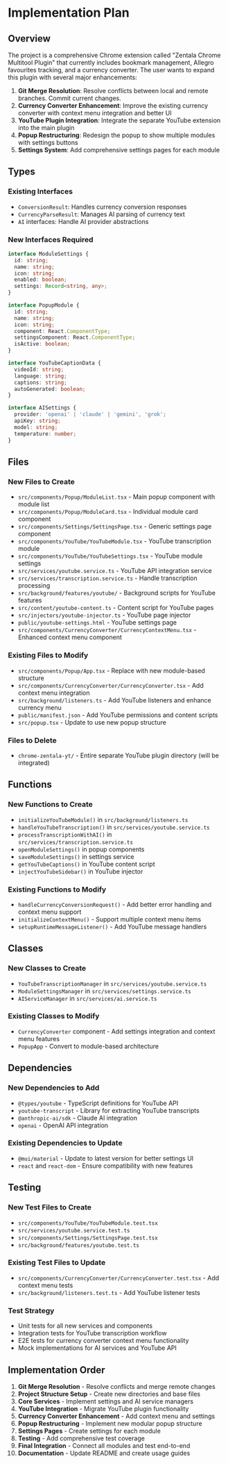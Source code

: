 # Implementation Plan

## Overview
The project is a comprehensive Chrome extension called "Zentala Chrome Multitool Plugin" that currently includes bookmark management, Allegro favourites tracking, and a currency converter. The user wants to expand this plugin with several major enhancements:

1. **Git Merge Resolution**: Resolve conflicts between local and remote branches. Commit current changes. 
2. **Currency Converter Enhancement**: Improve the existing currency converter with context menu integration and better UI
3. **YouTube Plugin Integration**: Integrate the separate YouTube extension into the main plugin
4. **Popup Restructuring**: Redesign the popup to show multiple modules with settings buttons
5. **Settings System**: Add comprehensive settings pages for each module

## Types

### Existing Interfaces
- `ConversionResult`: Handles currency conversion responses
- `CurrencyParseResult`: Manages AI parsing of currency text
- `AI` interfaces: Handle AI provider abstractions

### New Interfaces Required
```typescript
interface ModuleSettings {
  id: string;
  name: string;
  icon: string;
  enabled: boolean;
  settings: Record<string, any>;
}

interface PopupModule {
  id: string;
  name: string;
  icon: string;
  component: React.ComponentType;
  settingsComponent: React.ComponentType;
  isActive: boolean;
}

interface YouTubeCaptionData {
  videoId: string;
  language: string;
  captions: string;
  autoGenerated: boolean;
}

interface AISettings {
  provider: 'openai' | 'claude' | 'gemini', 'grok';
  apiKey: string;
  model: string;
  temperature: number;
}
```

## Files

### New Files to Create
- `src/components/Popup/ModuleList.tsx` - Main popup component with module list
- `src/components/Popup/ModuleCard.tsx` - Individual module card component
- `src/components/Settings/SettingsPage.tsx` - Generic settings page component
- `src/components/YouTube/YouTubeModule.tsx` - YouTube transcription module
- `src/components/YouTube/YouTubeSettings.tsx` - YouTube module settings
- `src/services/youtube.service.ts` - YouTube API integration service
- `src/services/transcription.service.ts` - Handle transcription processing
- `src/background/features/youtube/` - Background scripts for YouTube features
- `src/content/youtube-content.ts` - Content script for YouTube pages
- `src/injectors/youtube-injector.ts` - YouTube page injector
- `public/youtube-settings.html` - YouTube settings page
- `src/components/CurrencyConverter/CurrencyContextMenu.tsx` - Enhanced context menu component

### Existing Files to Modify
- `src/components/Popup/App.tsx` - Replace with new module-based structure
- `src/components/CurrencyConverter/CurrencyConverter.tsx` - Add context menu integration
- `src/background/listeners.ts` - Add YouTube listeners and enhance currency menu
- `public/manifest.json` - Add YouTube permissions and content scripts
- `src/popup.tsx` - Update to use new popup structure

### Files to Delete
- `chrome-zentala-yt/` - Entire separate YouTube plugin directory (will be integrated)

## Functions

### New Functions to Create
- `initializeYouTubeModule()` in `src/background/listeners.ts`
- `handleYouTubeTranscription()` in `src/services/youtube.service.ts`
- `processTranscriptionWithAI()` in `src/services/transcription.service.ts`
- `openModuleSettings()` in popup components
- `saveModuleSettings()` in settings service
- `getYouTubeCaptions()` in YouTube content script
- `injectYouTubeSidebar()` in YouTube injector

### Existing Functions to Modify
- `handleCurrencyConversionRequest()` - Add better error handling and context menu support
- `initializeContextMenu()` - Support multiple context menu items
- `setupRuntimeMessageListener()` - Add YouTube message handlers

## Classes

### New Classes to Create
- `YouTubeTranscriptionManager` in `src/services/youtube.service.ts`
- `ModuleSettingsManager` in `src/services/settings.service.ts`
- `AIServiceManager` in `src/services/ai.service.ts`

### Existing Classes to Modify
- `CurrencyConverter` component - Add settings integration and context menu features
- `PopupApp` - Convert to module-based architecture

## Dependencies

### New Dependencies to Add
- `@types/youtube` - TypeScript definitions for YouTube API
- `youtube-transcript` - Library for extracting YouTube transcripts
- `@anthropic-ai/sdk` - Claude AI integration
- `openai` - OpenAI API integration

### Existing Dependencies to Update
- `@mui/material` - Update to latest version for better settings UI
- `react` and `react-dom` - Ensure compatibility with new features

## Testing

### New Test Files to Create
- `src/components/YouTube/YouTubeModule.test.tsx`
- `src/services/youtube.service.test.ts`
- `src/components/Settings/SettingsPage.test.tsx`
- `src/background/features/youtube.test.ts`

### Existing Test Files to Update
- `src/components/CurrencyConverter/CurrencyConverter.test.tsx` - Add context menu tests
- `src/background/listeners.test.ts` - Add YouTube listener tests

### Test Strategy
- Unit tests for all new services and components
- Integration tests for YouTube transcription workflow
- E2E tests for currency converter context menu functionality
- Mock implementations for AI services and YouTube API

## Implementation Order

1. **Git Merge Resolution** - Resolve conflicts and merge remote changes
2. **Project Structure Setup** - Create new directories and base files
3. **Core Services** - Implement settings and AI service managers
4. **YouTube Integration** - Migrate YouTube plugin functionality
5. **Currency Converter Enhancement** - Add context menu and settings
6. **Popup Restructuring** - Implement new modular popup structure
7. **Settings Pages** - Create settings for each module
8. **Testing** - Add comprehensive test coverage
9. **Final Integration** - Connect all modules and test end-to-end
10. **Documentation** - Update README and create usage guides
